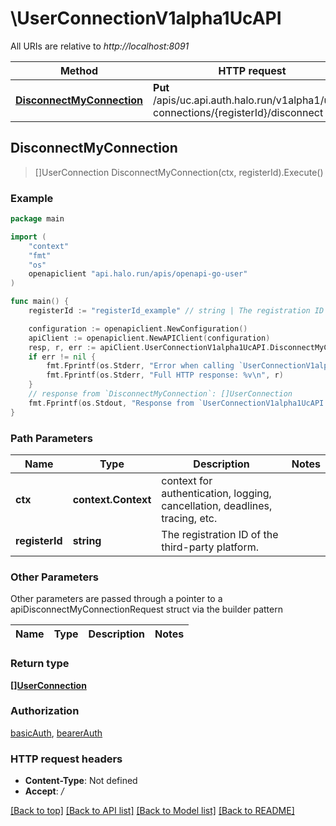 # \UserConnectionV1alpha1UcAPI

All URIs are relative to *http://localhost:8091*

Method | HTTP request | Description
------------- | ------------- | -------------
[**DisconnectMyConnection**](UserConnectionV1alpha1UcAPI.md#DisconnectMyConnection) | **Put** /apis/uc.api.auth.halo.run/v1alpha1/user-connections/{registerId}/disconnect | 



## DisconnectMyConnection

> []UserConnection DisconnectMyConnection(ctx, registerId).Execute()





### Example

```go
package main

import (
	"context"
	"fmt"
	"os"
	openapiclient "api.halo.run/apis/openapi-go-user"
)

func main() {
	registerId := "registerId_example" // string | The registration ID of the third-party platform.

	configuration := openapiclient.NewConfiguration()
	apiClient := openapiclient.NewAPIClient(configuration)
	resp, r, err := apiClient.UserConnectionV1alpha1UcAPI.DisconnectMyConnection(context.Background(), registerId).Execute()
	if err != nil {
		fmt.Fprintf(os.Stderr, "Error when calling `UserConnectionV1alpha1UcAPI.DisconnectMyConnection``: %v\n", err)
		fmt.Fprintf(os.Stderr, "Full HTTP response: %v\n", r)
	}
	// response from `DisconnectMyConnection`: []UserConnection
	fmt.Fprintf(os.Stdout, "Response from `UserConnectionV1alpha1UcAPI.DisconnectMyConnection`: %v\n", resp)
}
```

### Path Parameters


Name | Type | Description  | Notes
------------- | ------------- | ------------- | -------------
**ctx** | **context.Context** | context for authentication, logging, cancellation, deadlines, tracing, etc.
**registerId** | **string** | The registration ID of the third-party platform. | 

### Other Parameters

Other parameters are passed through a pointer to a apiDisconnectMyConnectionRequest struct via the builder pattern


Name | Type | Description  | Notes
------------- | ------------- | ------------- | -------------


### Return type

[**[]UserConnection**](UserConnection.md)

### Authorization

[basicAuth](../README.md#basicAuth), [bearerAuth](../README.md#bearerAuth)

### HTTP request headers

- **Content-Type**: Not defined
- **Accept**: */*

[[Back to top]](#) [[Back to API list]](../README.md#documentation-for-api-endpoints)
[[Back to Model list]](../README.md#documentation-for-models)
[[Back to README]](../README.md)

